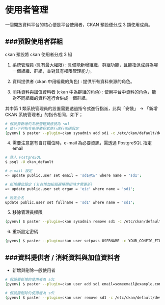 # 使用者管理

<script type="text/javascript" src="../js/general.js"></script>

一個開放資料平台的核心便是平台使用者，CKAN 預設便分成 3 類使用成員。

###預設使用者群組 
---

ckan 預設將 ckan 使用者分成 3 組

1. 系統管理員 (具有最大權限) : 具備能新增組織、群組功能，且能指派成員為哪一個組織、群組，並對其有權限管理能力。

2. 資料提供者 (ckan 中用組織的角色) : 提供所有資料來源的角色。

3. 消耗資料與加值資料者 (ckan 中為群組的角色) : 使用平台中資料的角色，能對不同組織的資料進行合併成一個群組。

其中第 1 類系統管理員的設置需要透過指令式進行指派，此與「安裝」 -> 「新增 CKAN 系統管理者」的指令相同，如下；

```Bash
# 假設要新增的系統管理員帳號為 sd1
# 執行下列指令後便依程式執行進行密碼設定
(pyenv) $ paster --plugin=ckan sysadmin add sd1 -c /etc/ckan/default/development.ini
```

4. 需要注意當有自訂欄位時，e-mail 為必要資訊，需透過 PostgreSQL 指定 email

```bash
# 登入 PostgreSQL
$ psql -U ckan_default

# e-mail 設定
=> update public.user set email = 'sd1@tw' where name = 'sd1';

# 新增欄位設定 (若有增加組織選擇模組時才需更新)
=> update public.user set organ = 'eic' where name = 'sd1';

# 設定全名
update public.user set fullname = 'sd1' where name = 'sd1';
```

5. 移除管理員權限

```bash
(pyenv) $ paster --plugin=ckan sysadmin remove sd1 -c /etc/ckan/default/development.ini
```

6. 重新設定密碼

```bash
(pyenv) $ paster --plugin=ckan user setpass USERNAME -c YOUR_CONFIG_FILE
```

###資料提供者 / 消耗資料與加值資料者
---

* 新增與刪除一般使用者

```bash
# 假設要新增的使用者為 sd1
(pyenv) $ paster --plugin=ckan user add sd1 email=someemail@example.com organ=org -c /etc/ckan/default/development.ini

# 假設要刪除的使用者為 sd1
(pyenv) $ paster --plugin=ckan user remove sd1 -c /etc/ckan/default/development.ini
```
